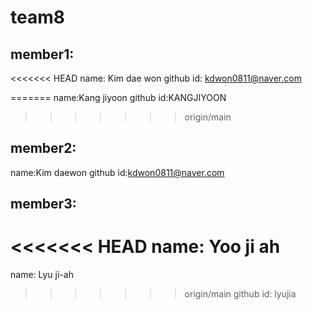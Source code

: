 # team8
## member1:
<<<<<<< HEAD
name: Kim dae won
github id: kdwon0811@naver.com

=======
name:Kang jiyoon
github id:KANGJIYOON
>>>>>>> origin/main

## member2:
name:Kim daewon
github id:kdwon0811@naver.com

## member3:
<<<<<<< HEAD
name: Yoo ji ah 
=======
name: Lyu ji-ah
>>>>>>> origin/main
github id: lyujia
